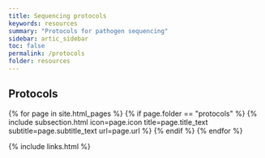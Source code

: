 ```yaml
---
title: Sequencing protocols
keywords: resources
summary: "Protocols for pathogen sequencing"
sidebar: artic_sidebar
toc: false
permalink: /protocols
folder: resources
---
```


<div class="row">
    <div class="col-lg-12">
        <h2 class="page-header">Protocols</h2>
    </div>
    {% for page in site.html_pages %}
    {% if page.folder == "protocols" %}
    {% include subsection.html icon=page.icon title=page.title_text subtitle=page.subtitle_text url=page.url %}
    {% endif %}
    {% endfor %}
</div>

{% include links.html %}
